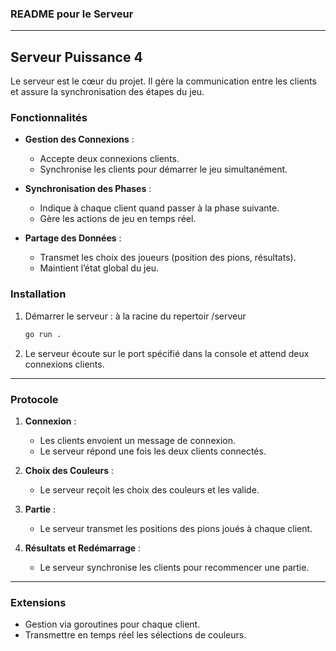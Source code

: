 
### README pour le Serveur

---

## Serveur Puissance 4

Le serveur est le cœur du projet. Il gère la communication entre les clients et assure la synchronisation des étapes du jeu.

### Fonctionnalités

- **Gestion des Connexions** :
    - Accepte deux connexions clients.
    - Synchronise les clients pour démarrer le jeu simultanément.

- **Synchronisation des Phases** :
    - Indique à chaque client quand passer à la phase suivante.
    - Gère les actions de jeu en temps réel.

- **Partage des Données** :
    - Transmet les choix des joueurs (position des pions, résultats).
    - Maintient l’état global du jeu.

### Installation

1. Démarrer le serveur : à la racine du repertoir /serveur
   ```bash
   go run .
   ```
2. Le serveur écoute sur le port spécifié dans la console et attend deux connexions clients.

---

### Protocole

1. **Connexion** :
    - Les clients envoient un message de connexion.
    - Le serveur répond une fois les deux clients connectés.

2. **Choix des Couleurs** :
    - Le serveur reçoit les choix des couleurs et les valide.

3. **Partie** :
    - Le serveur transmet les positions des pions joués à chaque client.

4. **Résultats et Redémarrage** :
    - Le serveur synchronise les clients pour recommencer une partie.

---

### Extensions

- Gestion via goroutines pour chaque client.
- Transmettre en temps réel les sélections de couleurs.
